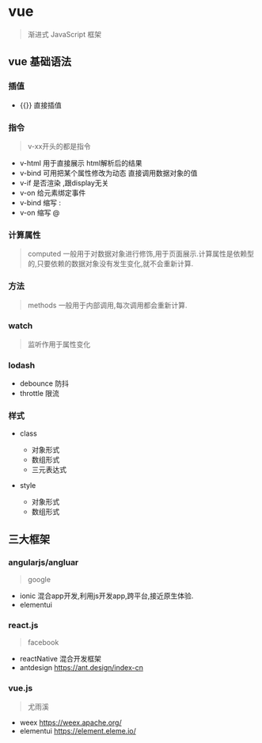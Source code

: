 # vue 
> 渐进式 JavaScript 框架


## vue 基础语法
### 插值
+ {{}}  直接插值


### 指令
> v-xx开头的都是指令

+ v-html   用于直接展示 html解析后的结果
+ v-bind  可用把某个属性修改为动态 直接调用数据对象的值
+ v-if  是否渲染 ,跟display无关 
+ v-on 给元素绑定事件
+ v-bind 缩写 :   
+ v-on  缩写 @


### 计算属性
> computed  一般用于对数据对象进行修饰,用于页面展示.计算属性是依赖型的,只要依赖的数据对象没有发生变化,就不会重新计算.

### 方法
> methods  一般用于内部调用,每次调用都会重新计算.

### watch
> 监听作用于属性变化

### lodash
+ debounce 防抖
+ throttle 限流

### 样式
+ class
    - 对象形式
    - 数组形式
    - 三元表达式

+ style
    - 对象形式
    - 数组形式


## 三大框架
### angularjs/angluar 
> google  
+ ionic  混合app开发,利用js开发app,跨平台,接近原生体验.
+ elementui 


### react.js
> facebook
+ reactNative  混合开发框架
+ antdesign https://ant.design/index-cn


### vue.js
> 尤雨溪
+ weex https://weex.apache.org/
+ elementui  https://element.eleme.io/





